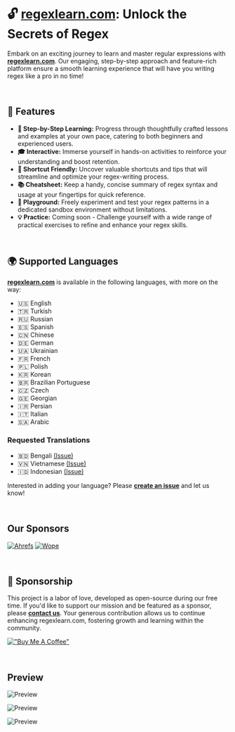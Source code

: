 # **🔓 [regexlearn.com](http://regexlearn.com/): Unlock the Secrets of Regex**

Embark on an exciting journey to learn and master regular expressions with
**[regexlearn.com](https://regexlearn.com/)**. Our engaging, step-by-step approach and feature-rich
platform ensure a smooth learning experience that will have you writing regex like a pro in no time!

<br>

## **🌟 Features**

- **🚶 Step-by-Step Learning:** Progress through thoughtfully crafted lessons and examples at your
  own pace, catering to both beginners and experienced users.
- **🎓 Interactive:** Immerse yourself in hands-on activities to reinforce your understanding and
  boost retention.
- **🚀 Shortcut Friendly:** Uncover valuable shortcuts and tips that will streamline and optimize
  your regex-writing process.
- **📚 Cheatsheet:** Keep a handy, concise summary of regex syntax and usage at your fingertips for
  quick reference.
- **🔬 Playground:** Freely experiment and test your regex patterns in a dedicated sandbox
  environment without limitations.
- **💡 Practice:** Coming soon - Challenge yourself with a wide range of practical exercises to
  refine and enhance your regex skills.

<br>

## **🌍 Supported Languages**

**[regexlearn.com](http://regexlearn.com/)** is available in the following languages, with more on
the way:

- 🇺🇸 English
- 🇹🇷 Turkish
- 🇷🇺 Russian
- 🇪🇸 Spanish
- 🇨🇳 Chinese
- 🇩🇪 German
- 🇺🇦 Ukrainian
- 🇫🇷 French
- 🇵🇱 Polish
- 🇰🇷 Korean
- 🇧🇷 Brazilian Portuguese
- 🇨🇿 Czech
- 🇬🇪 Georgian
- 🇮🇷 Persian
- 🇮🇹 Italian
- 🇸🇦 Arabic

### Requested Translations

- 🇧🇩 Bengali [(Issue)](https://github.com/aykutkardas/regexlearn.com/issues/304)
- 🇻🇳 Vietnamese [(Issue)](https://github.com/aykutkardas/regexlearn.com/issues/329)
- 🇮🇩 Indonesian [(Issue)](https://github.com/aykutkardas/regexlearn.com/issues/335)

Interested in adding your language? Please
**[create an issue](https://github.com/aykutkardas/regexlearn.com/issues/new)** and let us know!

<br>

## Our Sponsors

[![Ahrefs](preview/ahrefs.png)](https://ahrefs.com/) [![Wope](preview/wope.png)](https://wope.com)

<br>

## **💖 Sponsorship**

This project is a labor of love, developed as open-source during our free time. If you'd like to
support our mission and be featured as a sponsor, please
**[contact us](mailto:aykutkrds@gmail.com)**. Your generous contribution allows us to continue
enhancing regexlearn.com, fostering growth and learning within the community.

[!["Buy Me A Coffee"](https://www.buymeacoffee.com/assets/img/custom_images/orange_img.png)](https://www.buymeacoffee.com/aykutkardas)

<br>

## Preview

![Preview](preview/preview-landing.png)

![Preview](preview/preview-learn.png)

![Preview](preview/preview-cheatsheet.png)

<br>
